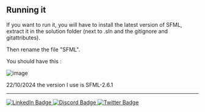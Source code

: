 ## Running it

If you want to run it, you will have to install the latest version of SFML, extract it in the solution folder (next to .sln and the gitignore and gitattributes).

Then rename the file "SFML".

You should have this :

![image](https://github.com/user-attachments/assets/2e252959-2e2c-44db-97b5-7fb2990ec996)


22/10/2024 the version I use is SFML-2.6.1

---
<div id="badges">
  <a href="https://www.linkedin.com/in/loris-fiard-304b83253/">
    <img src="https://img.shields.io/badge/LinkedIn-blue?style=for-the-badge&logo=linkedin&logoColor=white" alt="LinkedIn Badge"/>
  </a>
  <a href="https://discordapp.com/users/290506304328564736">
    <img src="https://img.shields.io/badge/Discord-5865F2?style=for-the-badge&logo=discord&logoColor=white" alt="Discord Badge"/>
  </a>
  <a href="https://x.com/glacox">
    <img src="https://img.shields.io/badge/X-000000?style=for-the-badge&logo=x&logoColor=white" alt="Twitter Badge"/>
  </a>
</div>

